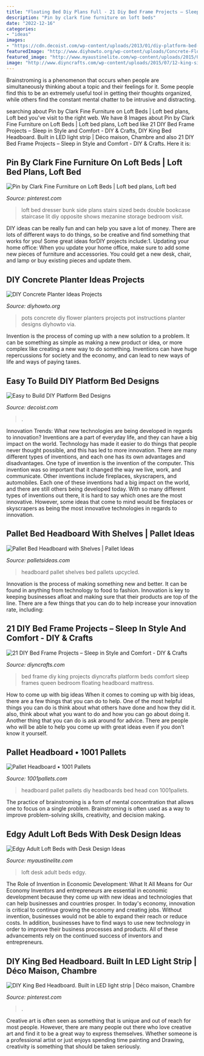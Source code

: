 ```yaml
---
title: "Floating Bed Diy Plans Full - 21 Diy Bed Frame Projects – Sleep In Style And Comfort"
description: "Pin by clark fine furniture on loft beds"
date: "2022-12-16"
categories:
- "ideas"
images:
- "https://cdn.decoist.com/wp-content/uploads/2013/01/diy-platform-bed-with-neon-lighting.jpg"
featuredImage: "http://www.diyhowto.org/wp-content/uploads/Concrete-Flower-Pots-Concrete-Plante-DIY-Ideas-Projects-DIYHowto.jpg"
featured_image: "http://www.myaustinelite.com/wp-content/uploads/2015/06/half-tent-adult-loft-beds-with-desk.jpg?x34469"
image: "http://www.diyncrafts.com/wp-content/uploads/2015/07/12-king-size.jpg"
---
```



Brainstroming is a phenomenon that occurs when people are simultaneously thinking about a topic and their feelings for it. Some people find this to be an extremely useful tool in getting their thoughts organized, while others find the constant mental chatter to be intrusive and distracting.

	

		
searching about Pin by Clark Fine Furniture on Loft Beds | Loft bed plans, Loft bed you've visit to the right web. We have 8 Images about Pin by Clark Fine Furniture on Loft Beds | Loft bed plans, Loft bed like 21 DIY Bed Frame Projects – Sleep in Style and Comfort - DIY &amp; Crafts, DIY King Bed Headboard. Built in LED light strip | Déco maison, Chambre and also 21 DIY Bed Frame Projects – Sleep in Style and Comfort - DIY &amp; Crafts. Here it is:
		
    
## Pin By Clark Fine Furniture On Loft Beds | Loft Bed Plans, Loft Bed

<img loading=lazy src="https://i.pinimg.com/736x/7c/24/e5/7c24e5685341ae75565fcc4d29678392--full-bed-loft-bunk-beds-with-stairs.jpg" onerror="this.onerror=null;this.src='https://tse3.mm.bing.net/th?id=OIP.Jqs3cpnPquS0Bbd2__EC3QHaJ4&amp;pid=15.1';" alt="Pin by Clark Fine Furniture on Loft Beds | Loft bed plans, Loft bed">

_Source: pinterest.com_

>loft bed dresser bunk side plans stairs sized beds double bookcase staircase lit diy opposite shows mezanine storage bedroom visit. 

	

DIY ideas can be really fun and can help you save a lot of money. There are lots of different ways to do things, so be creative and find something that works for you! Some great ideas forDIY projects include:1. Updating your home office: When you update your home office, make sure to add some new pieces of furniture and accessories. You could get a new desk, chair, and lamp or buy existing pieces and update them.
    
## DIY Concrete Planter Ideas Projects

<img loading=lazy src="http://www.diyhowto.org/wp-content/uploads/Concrete-Flower-Pots-Concrete-Plante-DIY-Ideas-Projects-DIYHowto.jpg" onerror="this.onerror=null;this.src='https://tse1.mm.bing.net/th?id=OIP.qPFbeQpyVH2Z9hVvd88VYAHaJ8&amp;pid=15.1';" alt="DIY Concrete Planter Ideas Projects">

_Source: diyhowto.org_

>pots concrete diy flower planters projects pot instructions planter designs diyhowto via. 

	

Invention is the process of coming up with a new solution to a problem. It can be something as simple as making a new product or idea, or more complex like creating a new way to do something. Inventions can have huge repercussions for society and the economy, and can lead to new ways of life and ways of paying taxes.

    
## Easy To Build DIY Platform Bed Designs

<img loading=lazy src="https://cdn.decoist.com/wp-content/uploads/2013/01/diy-platform-bed-with-neon-lighting.jpg" onerror="this.onerror=null;this.src='https://tse4.mm.bing.net/th?id=OIP.WfWZJ5QxTQIjHGn_IcwXhAHaE8&amp;pid=15.1';" alt="Easy to Build DIY Platform Bed Designs">

_Source: decoist.com_

>. 

	

Innovation Trends: What new technologies are being developed in regards to innovation?
Inventions are a part of everyday life, and they can have a big impact on the world. Technology has made it easier to do things that people never thought possible, and this has led to more innovation. There are many different types of inventions, and each one has its own advantages and disadvantages. One type of invention is the invention of the computer. This invention was so important that it changed the way we live, work, and communicate. Other inventions include fireplaces, skyscrapers, and automobiles. Each one of these inventions had a big impact on the world, and there are still others being developed today. With so many different types of inventions out there, it is hard to say which ones are the most innovative. However, some ideas that come to mind would be fireplaces or skyscrapers as being the most innovative technologies in regards to innovation.

    
## Pallet Bed Headboard With Shelves | Pallet Ideas

<img loading=lazy src="http://www.palletsideas.com/wp-content/uploads/2016/05/Upcycled-Pallet-Headboard-with-Shelves.jpg" onerror="this.onerror=null;this.src='https://tse2.mm.bing.net/th?id=OIP.LGRlBB7kuQZpTIX-iP2M1gHaHa&amp;pid=15.1';" alt="Pallet Bed Headboard with Shelves | Pallet Ideas">

_Source: palletsideas.com_

>headboard pallet shelves bed pallets upcycled. 

	

Innovation is the process of making something new and better. It can be found in anything from technology to food to fashion. Innovation is key to keeping businesses afloat and making sure that their products are top of the line. There are a few things that you can do to help increase your innovation rate, including:

    
## 21 DIY Bed Frame Projects – Sleep In Style And Comfort - DIY &amp; Crafts

<img loading=lazy src="http://www.diyncrafts.com/wp-content/uploads/2015/07/12-king-size.jpg" onerror="this.onerror=null;this.src='https://tse3.mm.bing.net/th?id=OIP.u-7oCb5_sPO241dIL9ZHcgHaNM&amp;pid=15.1';" alt="21 DIY Bed Frame Projects – Sleep in Style and Comfort - DIY &amp; Crafts">

_Source: diyncrafts.com_

>bed frame diy king projects diyncrafts platform beds comfort sleep frames queen bedroom floating headboard mattress. 

	

How to come up with big ideas
When it comes to coming up with big ideas, there are a few things that you can do to help. One of the most helpful things you can do is think about what others have done and how they did it. also, think about what you want to do and how you can go about doing it. Another thing that you can do is ask around for advice. There are people who will be able to help you come up with great ideas even if you don’t know it yourself.

    
## Pallet Headboard • 1001 Pallets

<img loading=lazy src="https://www.1001pallets.com/wp-content/uploads/2015/11/1001pallets.com-pallet-headboard.jpeg" onerror="this.onerror=null;this.src='https://tse1.mm.bing.net/th?id=OIP.c-kdSJazLflyeC4Pie39QAHaJ4&amp;pid=15.1';" alt="Pallet Headboard • 1001 Pallets">

_Source: 1001pallets.com_

>headboard pallet pallets diy headboards bed head con 1001pallets. 

	

The practice of brainstroming is a form of mental concentration that allows one to focus on a single problem. Brainstroming is often used as a way to improve problem-solving skills, creativity, and decision making.

    
## Edgy Adult Loft Beds With Desk Design Ideas

<img loading=lazy src="http://www.myaustinelite.com/wp-content/uploads/2015/06/half-tent-adult-loft-beds-with-desk.jpg?x34469" onerror="this.onerror=null;this.src='https://tse3.mm.bing.net/th?id=OIP.If1cp1MbS8G8RSddS9unVAHaG5&amp;pid=15.1';" alt="Edgy Adult Loft Beds with Desk Design Ideas">

_Source: myaustinelite.com_

>loft desk adult beds edgy. 

	

The Role of Invention in Economic Development: What It All Means for Our Economy
Inventors and entrepreneurs are essential in economic development because they come up with new ideas and technologies that can help businesses and countries prosper. In today's economy, innovation is critical to continue growing the economy and creating jobs. Without invention, businesses would not be able to expand their reach or reduce costs. In addition, businesses have to find ways to use new technology in order to improve their business processes and products. All of these advancements rely on the continued success of inventors and entrepreneurs.

    
## DIY King Bed Headboard. Built In LED Light Strip | Déco Maison, Chambre

<img loading=lazy src="https://i.pinimg.com/736x/30/13/ab/3013ab82a91f447cdb3132b46980063a.jpg" onerror="this.onerror=null;this.src='https://tse1.mm.bing.net/th?id=OIP.HsxTwa8us9SgdjZK8vDtpQHaFj&amp;pid=15.1';" alt="DIY King Bed Headboard. Built in LED light strip | Déco maison, Chambre">

_Source: pinterest.com_

>. 

	

Creative art is often seen as something that is unique and out of reach for most people. However, there are many people out there who love creative art and find it to be a great way to express themselves. Whether someone is a professional artist or just enjoys spending time painting and Drawing, creativity is something that should be taken seriously.

